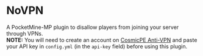# NoVPN
A PocketMine-MP plugin to disallow players from joining your server through VPNs.<br>
**NOTE:** You will need to create an account on [CosmicPE Anti-VPN](https://antivpn.cosmicpe.me/client) and paste your API key in `config.yml` (in the `api-key` field) before using this plugin.
